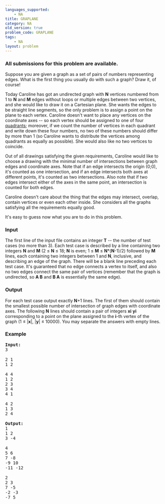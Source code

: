 ```yaml
---
languages_supported:
    - NA
title: GRAPLANE
category: NA
old_version: true
problem_code: GRAPLANE
tags:
    - NA
layout: problem
---
```

###  All submissions for this problem are available. 

Suppose you are given a graph as a set of pairs of numbers representing edges. What is the first thing you usually do with such a graph? Draw it, of course!

Today Caroline has got an undirected graph with **N** vertices numbered from 1 to **N** and **M** edges without loops or multiple edges between two vertices, and she would like to draw it on a Cartesian plane. She wants the edges to be straight line segments, so the only problem is to assign a point on the plane to each vertex. Caroline doesn't want to place any vertices on the coordinate axes -- so each vertex should be assigned to one of four [quadrants](http://en.wikipedia.org/wiki/Cartesian_coordinate_system#Quadrants_and_octants); moreover, if we count the number of vertices in each quadrant and write down these four numbers, no two of these numbers should differ by more than 1 (so Caroline wants to distribute the vertices among quadrants as equally as possible). She would also like no two vertices to coincide.

Out of all drawings satisfying the given requirements, Caroline would like to choose a drawing with the minimal number of intersections between graph edges and coordinate axes. Note that if an edge intersects the origin (0;0), it's counted as one intersection, and if an edge intersects both axes at different points, it's counted as two intersections. Also note that if two edges intersect either of the axes in the same point, an intersection is counted for both edges.

Caroline doesn't care about the thing that the edges may intersect, overlap, contain vertices or even each other inside. She considers all the graphs satisfying all the requirements equally good.

It's easy to guess now what you are to do in this problem.

### Input

The first line of the input file contains an integer **T** -- the number of test cases (no more than 3). Each test case is described by a line containing two integers **N** and **M** (2 ≤ **N** ≤ 18; **N** is even; 1 ≤ **M** ≤ **N**\*(**N**-1)/2) followed by **M** lines, each containing two integers between 1 and **N**, inclusive, and describing an edge of the graph. There will be a blank line preceding each test case. It's guaranteed that no edge connects a vertex to itself, and also no two edges connect the same pair of vertices (remember that the graph is undirected, so **A B** and **B A** is essentially the same edge).

### Output

For each test case output exactly **N**+1 lines. The first of them should contain the smallest possible number of intersection of graph edges with coordinate axes. The following **N** lines should contain a pair of integers **xi** **yi** corresponding to a point on the plane assigned to the **i**-th vertex of the graph (1 ≤ |**x**|, |**y**| ≤ 10000). You may separate the answers with empty lines.

### Example

<pre>
<b>Input:</b>
3

2 1
1 2

4 4
1 2
2 3
3 4
4 1

4 2
1 3
2 4

<b>Output:</b>
1
1 2
3 -4

4
5 6
7 -8
-9 10
-11 -12

2
2 3
7 -5
-2 -3
-7 5
</pre>